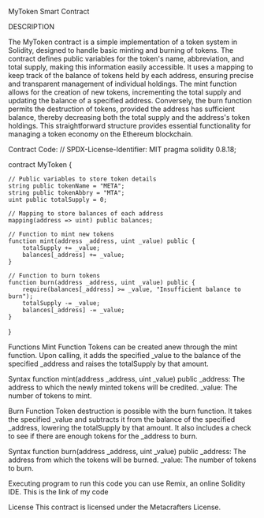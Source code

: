 MyToken Smart Contract

DESCRIPTION

The MyToken contract is a simple implementation of a token system in Solidity, designed to handle basic minting and burning of tokens. The contract defines public variables for the token's name, abbreviation, and total supply, making this information easily accessible. It uses a mapping to keep track of the balance of tokens held by each address, ensuring precise and transparent management of individual holdings. The mint function allows for the creation of new tokens, incrementing the total supply and updating the balance of a specified address. Conversely, the burn function permits the destruction of tokens, provided the address has sufficient balance, thereby decreasing both the total supply and the address's token holdings. This straightforward structure provides essential functionality for managing a token economy on the Ethereum blockchain.

Contract Code:
// SPDX-License-Identifier: MIT
pragma solidity 0.8.18;

contract MyToken {

    // Public variables to store token details
    string public tokenName = "META";
    string public tokenAbbry = "MTA";
    uint public totalSupply = 0;
    
    // Mapping to store balances of each address
    mapping(address => uint) public balances;
    
    // Function to mint new tokens
    function mint(address _address, uint _value) public {
        totalSupply += _value;
        balances[_address] += _value;
    }
    
    // Function to burn tokens
    function burn(address _address, uint _value) public {
        require(balances[_address] >= _value, "Insufficient balance to burn");
        totalSupply -= _value;
        balances[_address] -= _value;
    }
}

Functions
Mint Function
Tokens can be created anew through the mint function. Upon calling, it adds the specified _value to the balance of the specified _address and raises the totalSupply by that amount.

Syntax
function mint(address _address, uint _value) public
_address: The address to which the newly minted tokens will be credited.
_value: The number of tokens to mint.

Burn Function
Token destruction is possible with the burn function. It takes the specified _value and subtracts it from the balance of the specified _address, lowering the totalSupply by that amount. It also includes a check to see if there are enough tokens for the _address to burn.

Syntax
function burn(address _address, uint _value) public
_address: The address from which the tokens will be burned.
_value: The number of tokens to burn.

Executing program 
to run this code you can use Remix, an online Solidity IDE. This is the link of my code 


License
This contract is licensed under the Metacrafters License.

